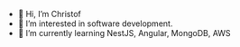 - 👋 Hi, I’m Christof
- 👀 I’m interested in software development.
- 🌱 I’m currently learning NestJS, Angular, MongoDB, AWS

<!---
caenderl/caenderl is a ✨ special ✨ repository because its `README.md` (this file) appears on your GitHub profile.
You can click the Preview link to take a look at your changes.
--->

